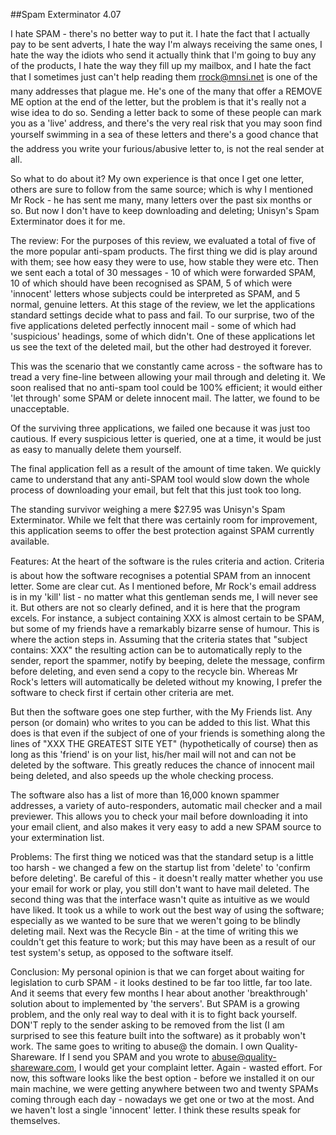 ##Spam Exterminator 4.07

I hate SPAM - there's no better way to put it. I hate the fact that I actually pay to be sent adverts, I hate the way I'm always receiving the same ones, I hate the way the idiots who send it actually think that I'm going to buy any of the products, I hate the way they fill up my mailbox, and I hate the fact that I sometimes just can't help reading them rrock@mnsi.net is one of the many addresses that plague me. He's one of the many that offer a REMOVE ME option at the end of the letter, but the problem is that it's really not a wise idea to do so. Sending a letter back to some of these people can mark you as a 'live' address, and there's the very real risk that you may soon find yourself swimming in a sea of these letters and there's a good chance that the address you write your furious/abusive letter to, is not the real sender at all.

So what to do about it? My own experience is that once I get one letter, others are sure to follow from the same source; which is why I mentioned Mr Rock - he has sent me many, many letters over the past six months or so. But now I don't have to keep downloading and deleting; Unisyn's Spam Exterminator does it for me.

The review:  For the purposes of this review, we evaluated a total of five of the more popular anti-spam products. The first thing we did is play around with them; see how easy they were to use, how stable they were etc. Then we sent each a total of 30 messages - 10 of which were forwarded SPAM, 10 of which should have been recognised as SPAM, 5 of which were 'innocent' letters whose subjects could be interpreted as SPAM, and 5 normal, genuine letters. At this stage of the review, we let the applications standard settings decide what to pass and fail. To our surprise, two of the five applications deleted perfectly innocent mail - some of which had 'suspicious' headings, some of which didn't. One of these applications let us see the text of the deleted mail, but the other had destroyed it forever.

This was the scenario that we constantly came across - the software has to tread a very fine-line between allowing your mail through and deleting it. We soon realised that no anti-spam tool could be 100% efficient; it would either 'let through' some SPAM or delete innocent mail. The latter, we found to be unacceptable.

Of the surviving three applications, we failed one because it was just too cautious. If every suspicious letter is queried, one at a time, it would be just as easy to manually delete them yourself.

The final application fell as a result of the amount of time taken. We quickly came to understand that any anti-SPAM tool would slow down the whole process of downloading your email, but felt that this just took too long.

The standing survivor weighing a mere $27.95 was Unisyn's Spam Exterminator. While we felt that there was certainly room for improvement, this application seems to offer the best protection against SPAM currently available.

Features:  At the heart of the software is the rules criteria and action. Criteria is about how the software recognises a potential SPAM from an innocent letter. Some are clear cut. As I mentioned before, Mr Rock's email address is in my 'kill' list - no matter what this gentleman sends me, I will never see it. But others are not so clearly defined, and it is here that the program excels. For instance, a subject containing XXX is almost certain to be SPAM, but some of my friends have a remarkably bizarre sense of humour. This is where the action steps in. Assuming that the criteria states that "subject contains: XXX" the resulting action can be to automatically reply to the sender, report the spammer, notify by beeping, delete the message, confirm before deleting, and even send a copy to the recycle bin. Whereas Mr Rock's letters will automatically be deleted without my knowing, I prefer the software to check first if certain other criteria are met.

But then the software goes one step further, with the My Friends list. Any person (or domain) who writes to you can be added to this list. What this does is that even if the subject of one of your friends is something along the lines of "XXX THE GREATEST SITE YET" (hypothetically of course) then as long as this 'friend' is on your list, his/her mail will not and can not be deleted by the software. This greatly reduces the chance of innocent mail being deleted, and also speeds up the whole checking process.

The software also has a list of more than 16,000 known spammer addresses, a variety of auto-responders, automatic mail checker and a mail previewer. This allows you to check your mail before downloading it into your email client, and also makes it very easy to add a new SPAM source to your extermination list.

Problems:  The first thing we noticed was that the standard setup is a little too harsh - we changed a few on the startup list from 'delete' to 'confirm before deleting'. Be careful of this - it doesn't really matter whether you use your email for work or play, you still don't want to have mail deleted. The second thing was that the interface wasn't quite as intuitive as we would have liked. It took us a while to work out the best way of using the software; especially as we wanted to be sure that we weren't going to be blindly deleting mail. Next was the Recycle Bin - at the time of writing this we couldn't get this feature to work; but this may have been as a result of our test system's setup, as opposed to the software itself.

Conclusion:  My personal opinion is that we can forget about waiting for legislation to curb SPAM - it looks destined to be far too little, far too late. And it seems that every few months I hear about another 'breakthrough' solution about to implemented by 'the servers'. But SPAM is a growing problem, and the only real way to deal with it is to fight back yourself. DON'T reply to the sender asking to be removed from the list (I am surprised to see this feature built into the software) as it probably won't work. The same goes to writing to abuse@ the domain. I own Quality-Shareware. If I send you SPAM and you wrote to abuse@quality-shareware.com, I would get your complaint letter. Again - wasted effort. For now, this software looks like the best option - before we installed it on our main machine, we were getting anywhere between two and twenty SPAMs coming through each day - nowadays we get one or two at the most. And we haven't lost a single 'innocent' letter. I think these results speak for themselves.
